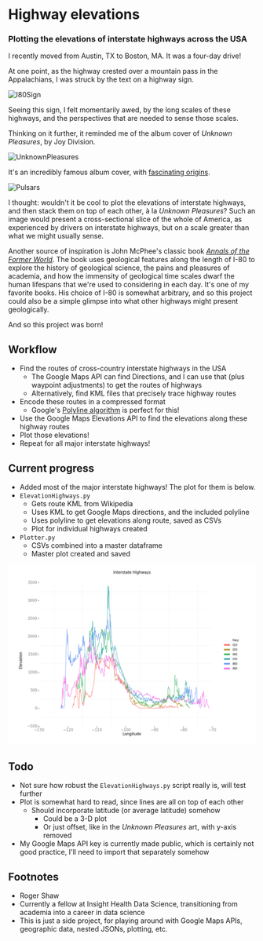 
# Highway elevations

### Plotting the elevations of interstate highways across the USA

I recently moved from Austin, TX to Boston, MA. It was a four-day drive!

At one point, as the highway crested over a mountain pass in the Appalachians, I was struck by the text on a highway sign.

![I80Sign](https://upload.wikimedia.org/wikipedia/commons/3/3e/I80_Highest_Point.jpg)

Seeing this sign, I felt momentarily awed, by the long scales of these highways, and the perspectives that are needed to sense those scales.

Thinking on it further, it reminded me of the album cover of *Unknown Pleasures*, by Joy Division.

![UnknownPleasures](https://upload.wikimedia.org/wikipedia/en/7/70/Unknown_Pleasures_Joy_Division_LP_sleeve.jpg)

It's an incredibly famous album cover, with [fascinating origins](https://blogs.scientificamerican.com/sa-visual/pop-culture-pulsar-origin-story-of-joy-division-s-unknown-pleasures-album-cover-video/).

![Pulsars](https://blogs.scientificamerican.com/blogs/assets/sa-visual/Image/pulsar_trio.jpg)

I thought: wouldn't it be cool to plot the elevations of interstate highways, and then stack them on top of each other, à la *Unknown Pleasures*? Such an image would present a cross-sectional slice of the whole of America, as experienced by drivers on interstate highways, but on a scale greater than what we might usually sense.

Another source of inspiration is John McPhee's classic book [*Annals of the Former World*](https://en.wikipedia.org/wiki/Annals_of_the_Former_World). The book uses geological features along the length of I-80 to explore the history of geological science, the pains and pleasures of academia, and how the immensity of geological time scales dwarf the human lifespans that we're used to considering in each day. It's one of my favorite books. His choice of I-80 is somewhat arbitrary, and so this project could also be a simple glimpse into what other highways might present geologically.

And so this project was born!

## Workflow

* Find the routes of cross-country interstate highways in the USA
    * The Google Maps API can find Directions, and I can use that (plus waypoint adjustments) to get the routes of highways
    * Alternatively, find KML files that precisely trace highway routes
* Encode these routes in a compressed format
    * Google's [Polyline algorithm](https://developers.google.com/maps/documentation/utilities/polylinealgorithm) is perfect for this!
* Use the Google Maps Elevations API to find the elevations along these highway routes
* Plot those elevations!
* Repeat for all major interstate highways!

## Current progress

* Added most of the major interstate highways! The plot for them is below.
* `ElevationHighways.py`
    * Gets route KML from Wikipedia
    * Uses KML to get Google Maps directions, and the included polyline
    * Uses polyline to get elevations along route, saved as CSVs
    * Plot for individual highways created
* `Plotter.py`
    * CSVs combined into a master dataframe
    * Master plot created and saved

![Interstate Highways Plot](allplot.png)

## Todo

* Not sure how robust the `ElevationHighways.py` script really is, will test further
* Plot is somewhat hard to read, since lines are all on top of each other
    * Should incorporate latitude (or average latitude) somehow
        * Could be a 3-D plot
        * Or just offset, like in the *Unknown Pleasures* art, with y-axis removed
* My Google Maps API key is currently made public, which is certainly not good practice, I'll need to import that separately somehow

## Footnotes

* Roger Shaw
* Currently a fellow at Insight Health Data Science, transitioning from academia into a career in data science
* This is just a side project, for playing around with Google Maps APIs, geographic data, nested JSONs, plotting, etc.
